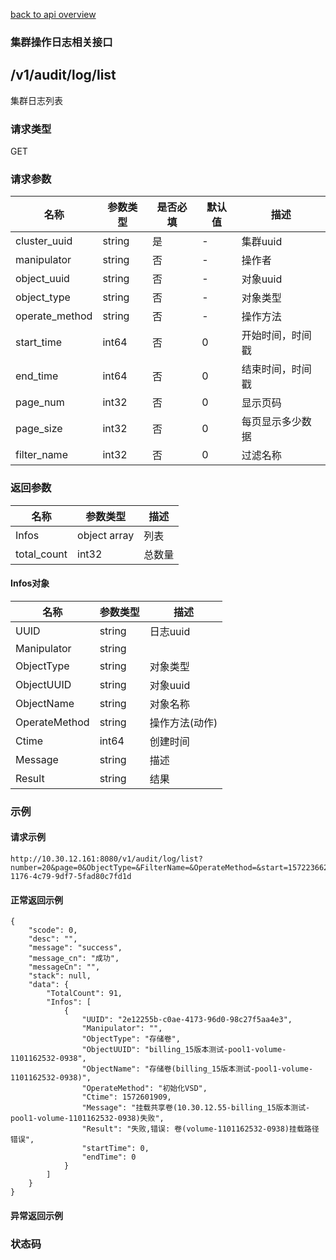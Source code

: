 [back to api overview](../api_overview.md#label_api)

### 集群操作日志相关接口
## /v1/audit/log/list
集群日志列表
### 请求类型
GET

### 请求参数

 名称 | 参数类型 | 是否必填 | 默认值 | 描述
--- |---|---|--- |---
 cluster_uuid|string|是|-|集群uuid
 manipulator|string| 否|-| 操作者
 object_uuid|string|否|-|对象uuid
 object_type|string|否|-|对象类型
 operate_method|string|否|-|操作方法
 start_time|int64|否|0|开始时间，时间戳
 end_time|int64|否|0|结束时间，时间戳
 page_num|int32|否|0|显示页码
 page_size|int32|否|0|每页显示多少数据
 filter_name|int32|否|0|过滤名称


### 返回参数

名称|参数类型|描述
---|---|---
Infos|object array|列表
total_count|int32|总数量

#### Infos对象
名称|参数类型|描述
---|---|---
UUID|string|日志uuid
Manipulator|string|
ObjectType|string|对象类型
ObjectUUID|string|对象uuid
ObjectName|string|对象名称
OperateMethod|string|操作方法(动作)
Ctime|int64|创建时间
Message|string|描述
Result|string|结果


### 示例

#### 请求示例
```
http://10.30.12.161:8080/v1/audit/log/list?number=20&page=0&ObjectType=&FilterName=&OperateMethod=&start=1572236626&end=1572841426&cluster_uuid=b088822c-1176-4c79-9df7-5fad80c7fd1d
```

#### 正常返回示例
```
{
	"scode": 0,
	"desc": "",
	"message": "success",
	"message_cn": "成功",
	"messageCn": "",
	"stack": null,
	"data": {
		"TotalCount": 91,
		"Infos": [
			{
				"UUID": "2e12255b-c0ae-4173-96d0-98c27f5aa4e3",
				"Manipulator": "",
				"ObjectType": "存储卷",
				"ObjectUUID": "billing_15版本测试-pool1-volume-1101162532-0938",
				"ObjectName": "存储卷(billing_15版本测试-pool1-volume-1101162532-0938)",
				"OperateMethod": "初始化VSD",
				"Ctime": 1572601909,
				"Message": "挂载共享卷(10.30.12.55-billing_15版本测试-pool1-volume-1101162532-0938)失败",
				"Result": "失败,错误: 卷(volume-1101162532-0938)挂载路径错误",
				"startTime": 0,
				"endTime": 0
			}
		]
	}
}
```

#### 异常返回示例

### 状态码
